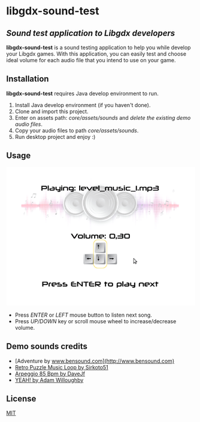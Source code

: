# libgdx-sound-test
## _Sound test application to Libgdx developers_
**libgdx-sound-test** is a sound testing application to help you while develop your Libgdx games.
With this application, you can easily test and choose ideal volume for each audio file that you intend to use on your game.


## Installation
**libgdx-sound-test** requires Java develop environment to run.

1. Install Java develop environment (if you haven't done).
1. Clone and import this project.
1. Enter on assets path: _core/assets/sounds_ and _delete the existing demo audio files_.
1. Copy your audio files to path _core/assets/sounds_.
1. Run desktop project and enjoy :)


## Usage
![libgdx-sound-test usage](/imgs/demo.gif)
* Press *ENTER* or *LEFT* mouse button to listen next song.
* Press *UP/DOWN* key or scroll mouse wheel to increase/decrease volume.

## Demo sounds credits
* [Adventure by www.bensound.com](http://www.bensound.com)
* [Retro Puzzle Music Loop by Sirkoto51](https://soundcloud.com/sirkoto51)
* [Arpeggio 85 Bpm by DaveJf](http://flavioconcini.altervista.org)
* [YEAH! by Adam Willoughby](https://freesound.org/people/shortiefoeva2/)

## License
[MIT](LICENSE)